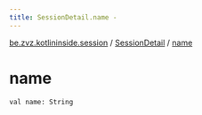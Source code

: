 ```yaml
---
title: SessionDetail.name - 
---
```


[be.zvz.kotlininside.session](../index.html) / [SessionDetail](index.html) / [name](./name.html)

# name

`val name: String`